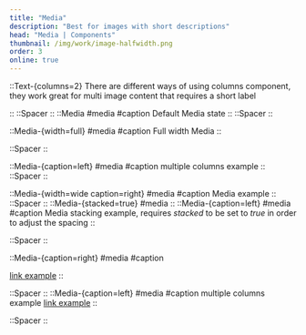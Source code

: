```yaml
---
title: "Media"
description: "Best for images with short descriptions"
head: "Media | Components"
thumbnail: /img/work/image-halfwidth.png
order: 3
online: true
---
```


::Text-{columns=2}
There are different ways of using columns component, they work great for multi image content that requires a short label

::
::Spacer
::
::Media
#media
<display alt="project image" src="/img/full_size_169.png" src-width="4000" src-height="2250"> </display>
#caption
Default Media state
::
::Spacer
::

::Media-{width=full}
#media
<display alt="project image" src="/img/full_size_169.png" src-width="4000" src-height="2250"> </display>
#caption
Full width Media
::

::Spacer
::

::Media-{caption=left}
#media
<display alt="project image" src="/img/half_size_169.png" src-width="2000" src-height="2250"> </display>
<display alt="project image" src="/img/half_size_169.png" src-width="2000" src-height="2250"></display>
<display alt="project image" src="/img/half_size_169.png" src-width="2000" src-height="2250"></display>
#caption
multiple columns example
::
::Spacer
::

::Media-{width=wide caption=right}
#media
<display alt="project image" src="/img/half_size_169.png" src-width="2000" src-height="2250"> </display>
<display alt="project image" src="/img/half_size_169.png" src-width="2000" src-height="2250" ></display>
<display alt="project image" src="/img/half_size_169.png" src-width="2000" src-height="2250"></display>
<display alt="project image" src="/img/half_size_169.png" src-width="2000" src-height="2250"></display>
#caption
Media example
::
::Spacer
::
::Media-{stacked=true}
#media
<display alt="project image" src="/img/half_size_169.png" src-width="2000" src-height="2250"> </display>
<display alt="project image" src="/img/half_size_169.png" src-width="2000" src-height="2250"></display>
<display alt="project image" src="/img/half_size_169.png" src-width="2000" src-height="2250"></display>
<display alt="project image" src="/img/half_size_169.png" src-width="2000" src-height="2250"></display>
<display alt="project image" src="/img/half_size_169.png" src-width="2000" src-height="2250"></display>
::
::Media-{caption=left}
#media
<display alt="project image" src="/img/half_size_169.png" src-width="2000" src-height="2250"> </display>
<display alt="project image" src="/img/half_size_169.png" src-width="2000" src-height="2250"></display>
<display alt="project image" src="/img/half_size_169.png" src-width="2000" src-height="2250"></display>
<display alt="project image" src="/img/half_size_169.png" src-width="2000" src-height="2250"></display>
<display alt="project image" src="/img/half_size_169.png" src-width="2000" src-height="2250"></display>
#caption
Media stacking example, requires *stacked* to be set to *true* in order to adjust the spacing
::


::Spacer
::

::Media-{caption=right}
#media
<display alt="project image" src="/img/half_size_169.png" src-width="2000" src-height="2250"> </display>
<display alt="project image" src="/img/half_size_169.png" src-width="2000" src-height="2250"></display>
#caption

[link example](https://google.com)
::

::Spacer
::
::Media-{caption=left}
#media
<display alt="project image" src="/img/half_size_169.png" src-width="2000" src-height="2250"> </display>
<display alt="project image" src="/img/half_size_169.png" src-width="2000" src-height="2250"></display>
#caption
multiple columns example
[link example](https://google.com)
::

::Spacer
::




  
